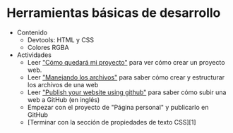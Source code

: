 # Herramientas básicas de desarrollo

- Contenido
  - Devtools: HTML y CSS
  - Colores RGBA
- Actividades
  - Leer ["Cómo quedará mi proyecto"](https://developer.mozilla.org/es/docs/Learn/Getting_started_with_the_web/What_will_your_website_look_like) para ver cómo crear un proyecto web.
  - Leer ["Manejando los archivos"](https://developer.mozilla.org/es/docs/Learn/Getting_started_with_the_web/Manejando_los_archivos) para saber cómo crear y estructurar los archivos de una web
  - Leer ["Publish your website using github"](https://developer.mozilla.org/en-US/docs/Learn/Getting_started_with_the_web/Publishing_your_website#Publishing_via_GitHub) para saber cómo subir una web a GitHub (en inglés)
  - Empezar con el proyecto de "Página personal" y publicarlo en GitHub
  - [Terminar con la sección de propiedades de texto CSS][1]
